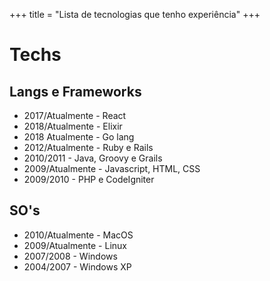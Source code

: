 +++
title = "Lista de tecnologias que tenho experiência"
+++

# Techs

## Langs e Frameworks
- 2017/Atualmente - React
- 2018/Atualmente - Elixir
- 2018 Atualmente - Go lang
- 2012/Atualmente - Ruby e Rails
- 2010/2011 - Java, Groovy e Grails
- 2009/Atualmente - Javascript, HTML, CSS
- 2009/2010 - PHP e CodeIgniter

## SO's
- 2010/Atualmente - MacOS
- 2009/Atualmente - Linux
- 2007/2008 - Windows
- 2004/2007 - Windows XP
